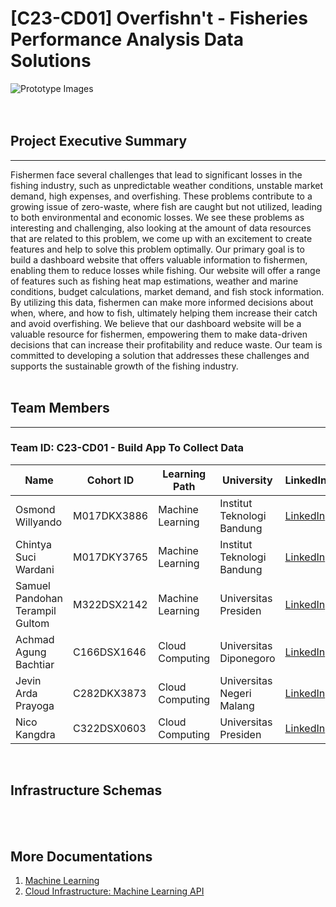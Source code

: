 # [C23-CD01] Overfishn't - Fisheries Performance Analysis Data Solutions
![Prototype Images](https://assets.ltkcontent.com/images/98875/commercial-fisherman_7abbbb2796.jpg)
<br><br><br>

## Project Executive Summary
---
Fishermen face several challenges that lead to significant losses in the fishing industry, such as unpredictable weather conditions, unstable market demand, high expenses, and overfishing. These problems contribute to a growing issue of zero-waste, where fish are caught but not utilized, leading to both environmental and economic losses. We see these problems as interesting and challenging, also looking at the amount of data resources that are related to this problem, we come up with an excitement to create features and help to solve this problem optimally. Our primary goal is to build a dashboard website that offers valuable information to fishermen, enabling them to reduce losses while fishing. Our website will offer a range of features such as fishing heat map estimations, weather and marine conditions, budget calculations, market demand, and fish stock information. By utilizing this data, fishermen can make more informed decisions about when, where, and how to fish, ultimately helping them increase their catch and avoid overfishing. We believe that our dashboard website will be a valuable resource for fishermen, empowering them to make data-driven decisions that can increase their profitability and reduce waste. Our team is committed to developing a solution that addresses these challenges and supports the sustainable growth of the fishing industry.
<br><br>


## Team Members
---
### Team ID: C23-CD01 - Build App To Collect Data
| Name                            | Cohort ID          | Learning Path    | University                 | LinkedIn                                                                |
| ------------------------------- | ------------------ | ---------------- | -------------------------- | ----------------------------------------------------------------------- |
| Osmond Willyando                | M017DKX3886        | Machine Learning | Institut Teknologi Bandung | [LinkedIn](https://www.linkedin.com/in/osmond-willyando/)               |
| Chintya Suci Wardani            | M017DKY3765        | Machine Learning | Institut Teknologi Bandung | [LinkedIn](https://www.linkedin.com/in/chintya-suci-wardani-933004194/) |
| Samuel Pandohan Terampil Gultom | M322DSX2142        | Machine Learning | Universitas Presiden       | [LinkedIn](https://www.linkedin.com/in/pandohansamuel19/)               |
| Achmad Agung Bachtiar           | C166DSX1646        | Cloud Computing  | Universitas Diponegoro | [LinkedIn](https://www.linkedin.com/in/achmaadagung/)               |
| Jevin Arda Prayoga              | C282DKX3873        | Cloud Computing  | Universitas Negeri Malang | [LinkedIn](https://www.linkedin.com/in/jevinarda/)               |
| Nico Kangdra                    | C322DSX0603        | Cloud Computing  | Universitas Presiden       | [LinkedIn](https://www.linkedin.com/in/nico-kangdra-10378326a/)         |
<br>

## Infrastructure Schemas

<br><br>

## More Documentations
1. [Machine Learning]()
2. [Cloud Infrastructure: Machine Learning API]()

